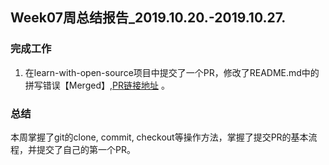 ## Week07周总结报告_2019.10.20.-2019.10.27.

### 完成工作
1. 在learn-with-open-source项目中提交了一个PR，修改了README.md中的拼写错误【Merged】,[PR链接地址](https://github.com/zhuangbiaowei/learn-with-open-source/pull/74) 。


### 总结
本周掌握了git的clone, commit, checkout等操作方法，掌握了提交PR的基本流程，并提交了自己的第一个PR。

